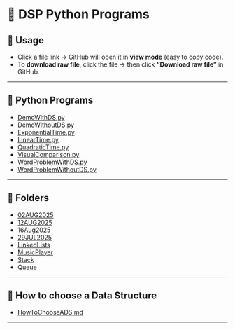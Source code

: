 # 📂 DSP Python Programs

## 📌 Usage

- Click a file link → GitHub will open it in **view mode** (easy to copy code).  
- To **download raw file**, click the file → then click **“Download raw file”** in GitHub.  

---

## 🔸 Python Programs 

- [DemoWithDS.py](https://github.com/AlanBennyOfficial/2BCA-A/blob/main/DemoWithDS.py)  
- [DemoWithoutDS.py](https://github.com/AlanBennyOfficial/2BCA-A/blob/main/DemoWithoutDS.py)  
- [ExponentialTime.py](https://github.com/AlanBennyOfficial/2BCA-A/blob/main/ExponentialTime.py)  
- [LinearTime.py](https://github.com/AlanBennyOfficial/2BCA-A/blob/main/LinearTime.py)  
- [QuadraticTime.py](https://github.com/AlanBennyOfficial/2BCA-A/blob/main/QuadraticTime.py)  
- [VisualComparison.py](https://github.com/AlanBennyOfficial/2BCA-A/blob/main/VisualComparison.py)  
- [WordProblemWithDS.py](https://github.com/AlanBennyOfficial/2BCA-A/blob/main/WordProblemWithDS.py)  
- [WordProblemWithoutDS.py](https://github.com/AlanBennyOfficial/2BCA-A/blob/main/WordProblemWithoutDS.py)  

---

## 🔸 Folders

- [02AUG2025](https://github.com/AlanBennyOfficial/2BCA-A/tree/main/02AUG2025)  
- [12AUG2025](https://github.com/AlanBennyOfficial/2BCA-A/tree/main/12AUG2025)  
- [16Aug2025](https://github.com/AlanBennyOfficial/2BCA-A/tree/main/16Aug2025)  
- [29JUL2025](https://github.com/AlanBennyOfficial/2BCA-A/tree/main/29JUL2025)  
- [LinkedLists](https://github.com/AlanBennyOfficial/2BCA-A/tree/main/LinkedLists)  
- [MusicPlayer](https://github.com/AlanBennyOfficial/2BCA-A/tree/main/MusicPlayer)  
- [Stack](https://github.com/AlanBennyOfficial/2BCA-A/tree/main/Stack)  
- [Queue](https://github.com/AlanBennyOfficial/2BCA-A/tree/main/Queues)

---

## 🔸 How to choose a Data Structure

- [HowToChooseADS.md](./HowToChooseADS.md)  

---

